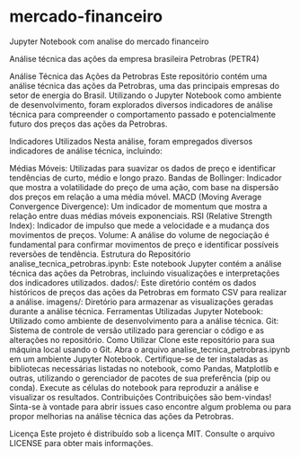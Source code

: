 # mercado-financeiro
Jupyter Notebook com analise do mercado financeiro

Análise técnica das ações da empresa brasileira Petrobras (PETR4)

Análise Técnica das Ações da Petrobras Este repositório contém uma análise técnica das ações da Petrobras, uma das principais empresas do setor de energia do Brasil. Utilizando o Jupyter Notebook como ambiente de desenvolvimento, foram explorados diversos indicadores de análise técnica para compreender o comportamento passado e potencialmente futuro dos preços das ações da Petrobras.

Indicadores Utilizados Nesta análise, foram empregados diversos indicadores de análise técnica, incluindo:

Médias Móveis: Utilizadas para suavizar os dados de preço e identificar tendências de curto, médio e longo prazo. Bandas de Bollinger: Indicador que mostra a volatilidade do preço de uma ação, com base na dispersão dos preços em relação a uma média móvel. MACD (Moving Average Convergence Divergence): Um indicador de momentum que mostra a relação entre duas médias móveis exponenciais. RSI (Relative Strength Index): Indicador de impulso que mede a velocidade e a mudança dos movimentos de preços. Volume: A análise do volume de negociação é fundamental para confirmar movimentos de preço e identificar possíveis reversões de tendência. Estrutura do Repositório analise_tecnica_petrobras.ipynb: Este notebook Jupyter contém a análise técnica das ações da Petrobras, incluindo visualizações e interpretações dos indicadores utilizados. dados/: Este diretório contém os dados históricos de preços das ações da Petrobras em formato CSV para realizar a análise. imagens/: Diretório para armazenar as visualizações geradas durante a análise técnica. Ferramentas Utilizadas Jupyter Notebook: Utilizado como ambiente de desenvolvimento para a análise técnica. Git: Sistema de controle de versão utilizado para gerenciar o código e as alterações no repositório. Como Utilizar Clone este repositório para sua máquina local usando o Git. Abra o arquivo analise_tecnica_petrobras.ipynb em um ambiente Jupyter Notebook. Certifique-se de ter instaladas as bibliotecas necessárias listadas no notebook, como Pandas, Matplotlib e outras, utilizando o gerenciador de pacotes de sua preferência (pip ou conda). Execute as células do notebook para reproduzir a análise e visualizar os resultados. Contribuições Contribuições são bem-vindas! Sinta-se à vontade para abrir issues caso encontre algum problema ou para propor melhorias na análise técnica das ações da Petrobras.

Licença Este projeto é distribuído sob a licença MIT. Consulte o arquivo LICENSE para obter mais informações.
